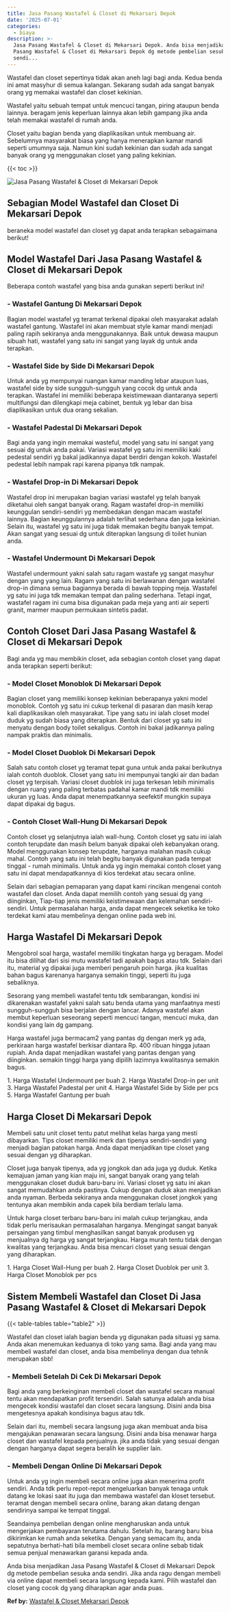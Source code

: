 ```yaml
---
title: Jasa Pasang Wastafel & Closet di Mekarsari Depok
date: '2025-07-01'
categories:
  - biaya
description: >-
  Jasa Pasang Wastafel & Closet di Mekarsari Depok. Anda bisa menjadikan Jasa
  Pasang Wastafel & Closet di Mekarsari Depok dg metode pembelian sesuka anda
  sendi...
---
```


Wastafel dan closet sepertinya tidak akan aneh lagi bagi anda. Kedua benda ini amat masyhur di semua kalangan. Sekarang sudah ada sangat banyak orang yg memakai wastafel dan closet kekinian.

Wastafel yaitu sebuah tempat untuk mencuci tangan, piring ataupun benda lainnya. beragam jenis keperluan lainnya akan lebih gampang jika anda telah memakai wastafel di rumah anda.

Closet yaitu bagian benda yang diaplikasikan untuk membuang air. Sebelumnya masyarakat biasa yang hanya menerapkan kamar mandi seperti umumnya saja. Namun kini sudah kekinian dan sudah ada sangat banyak orang yg menggunakan closet yang paling kekinian.

{{< toc >}}

![Jasa Pasang Wastafel & Closet di Mekarsari Depok](/images/wastafel-closet-murah47.png)

## Sebagian Model Wastafel dan Closet Di Mekarsari Depok

beraneka model wastafel dan closet yg dapat anda terapkan sebagaimana berikut!

## Model Wastafel Dari Jasa Pasang Wastafel & Closet di Mekarsari Depok

Beberapa contoh wastafel yang bisa anda gunakan seperti berikut ini!

### \- Wastafel Gantung Di Mekarsari Depok

Bagian model wastafel yg teramat terkenal dipakai oleh masyarakat adalah wastafel gantung. Wastafel ini akan membuat style kamar mandi menjadi paling rapih sekiranya anda menggunakannya. Baik untuk dewasa maupun sibuah hati, wastafel yang satu ini sangat yang layak dg untuk anda terapkan.

### \- Wastafel Side by Side Di Mekarsari Depok

Untuk anda yg mempunyai ruangan kamar manding lebar ataupun luas, wastafel side by side sungguh-sungguh yang cocok dg untuk anda terapkan. Wastafel ini memiliki beberapa keistimewaan diantaranya seperti multifungsi dan dilengkapi meja cabinet, bentuk yg lebar dan bisa diaplikasikan untuk dua orang sekalian.

### \- Wastafel Padestal Di Mekarsari Depok

Bagi anda yang ingin memakai wasteful, model yang satu ini sangat yang sesuai dg untuk anda pakai. Variasi wastafel yg satu ini memiliki kaki pedestal sendiri yg bakal jadikannya dapat berdiri dengan kokoh. Wastafel pedestal lebih nampak rapi karena pipanya tdk nampak.

### \- Wastafel Drop-in Di Mekarsari Depok

Wastafel drop ini merupakan bagian variasi wastafel yg telah banyak diketahui oleh sangat banyak orang. Ragam wastafel drop-in memiliki keunggulan sendiri-sendiri yg membedakan dengan macam wastafel lainnya. Bagian keunggulannya adalah terlihat sederhana dan juga kekinian. Selain itu, wastafel yg satu ini juga tidak memakan begitu banyak tempat. Akan sangat yang sesuai dg untuk diterapkan langsung di toilet hunian anda.

### \- Wastafel Undermount Di Mekarsari Depok

Wastafel undermount yakni salah satu ragam wastafe yg sangat masyhur dengan yang yang lain. Ragam yang satu ini berlawanan dengan wastafel drop-in dimana semua bagiannya berada di bawah topping meja. Wastafel yg satu ini juga tdk memakan tempat dan paling sederhana. Tetapi ingat, wastafel ragam ini cuma bisa digunakan pada meja yang anti air seperti granit, marmer maupun permukaan sintetis padat.

## Contoh Closet Dari Jasa Pasang Wastafel & Closet di Mekarsari Depok

Bagi anda yg mau membikin closet, ada sebagian contoh closet yang dapat anda terapkan seperti berikut:

### \- Model Closet Monoblok Di Mekarsari Depok

Bagian closet yang memiliki konsep kekinian beberapanya yakni model monoblok. Contoh yg satu ini cukup terkenal di pasaran dan masih kerap kali diaplikasikan oleh masyarakat. Tipe yang satu ini ialah closet model duduk yg sudah biasa yang diterapkan. Bentuk dari closet yg satu ini menyatu dengan body toilet sekaligus. Contoh ini bakal jadikannya paling nampak praktis dan minimalis.

### \- Model Closet Duoblok Di Mekarsari Depok

Salah satu contoh closet yg teramat tepat guna untuk anda pakai berikutnya ialah contoh duoblok. Closet yang satu ini mempunyai tangki air dan badan closet yg terpisah. Variasi closet duoblok ini juga terkesan lebih minimalis dengan ruang yang paling terbatas padahal kamar mandi tdk memiliki ukuran yg luas. Anda dapat menempatkannya seefektif mungkin supaya dapat dipakai dg bagus.

### \- Contoh Closet Wall-Hung Di Mekarsari Depok

Contoh closet yg selanjutnya ialah wall-hung. Contoh closet yg satu ini ialah contoh terupdate dan masih belum banyak dipakai oleh kebanyakan orang. Model menggunakan konsep terupdate, harganya malahan masih cukup mahal. Contoh yang satu ini telah begitu banyak digunakan pada tempat tinggal - rumah minimalis. Untuk anda yg ingin memakai contoh closet yang satu ini dapat mendapatkannya di kios terdekat atau secara online.

Selain dari sebagian pemaparan yang dapat kami rincikan mengenai contoh wastafel dan closet. Anda dapat memilih contoh yang sesuai dg yang diinginkan, Tiap-tiap jenis memiliki keistimewaan dan kelemahan sendiri-sendiri. Untuk permasalahan harga, anda dapat mengecek seketika ke toko terdekat kami atau membelinya dengan online pada web ini.

## Harga Wastafel Di Mekarsari Depok

Mengobrol soal harga, wastafel memiliki tingkatan harga yg beragam. Model itu bisa dilihat dari sisi mutu wastafel tadi apakah bagus atau tdk. Selain dari itu, material yg dipakai juga memberi pengaruh poin harga. jika kualitas bahan bagus karenanya harganya semakin tinggi, seperti itu juga sebaliknya.

Sesorang yang membeli wastafel tentu tdk sembarangan, kondisi ini dikarenakan wastafel yakni salah satu benda utama yang manfaatnya mesti sungguh-sungguh bisa berjalan dengan lancar. Adanya wastafel akan membut keperluan seseorang seperti mencuci tangan, mencuci muka, dan kondisi yang lain dg gampang.

Harga wastafel juga bermacam2 yang pantas dg dengan merk yg ada, perkiraan harga wastafel berkisar diantara Rp. 400 ribuan hingga jutaan rupiah. Anda dapat menjadikan wastafel yang pantas dengan yang diinginkan. semakin tinggi harga yang dipilih lazimnya kwalitasnya semakin bagus.

1\. Harga Wastafel Undermount per buah 2. Harga Wastafel Drop-in per unit 3. Harga Wastafel Padestal per unit 4. Harga Wastafel Side by Side per pcs 5. Harga Wastafel Gantung per buah

## Harga Closet Di Mekarsari Depok

Membeli satu unit closet tentu patut melihat kelas harga yang mesti dibayarkan. Tips closet memiliki merk dan tipenya sendiri-sendiri yang menjadi bagian patokan harga. Anda dapat menjadikan tipe closet yang sesuai dengan yg diharapkan.

Closet juga banyak tipenya, ada yg jongkok dan ada juga yg duduk. Ketika kemajuan jaman yang kian maju ini, sangat banyak orang yang telah menggunakan closet duduk baru-baru ini. Variasi closet yg satu ini akan sangat memudahkan anda pastinya. Cukup dengan duduk akan menjadikan anda nyaman. Berbeda sekiranya anda menggunakan closet jongkok yang tentunya akan membikin anda capek bila berdiam terlalu lama.

Untuk harga closet terbaru baru-baru ini malah cukup terjangkau, anda tidak perlu merisaukan permasalahan harganya. Mengingat sangat banyak persaingan yang timbul menghasilkan sangat banyak produsen yg menjualnya dg harga yg sangat terjangkau. Harga murah tentu tidak dengan kwalitas yang terjangkau. Anda bisa mencari closet yang sesuai dengan yang diharapkan.

1\. Harga Closet Wall-Hung per buah 2. Harga Closet Duoblok per unit 3. Harga Closet Monoblok per pcs

## Sistem Membeli Wastafel dan Closet Di Jasa Pasang Wastafel & Closet di Mekarsari Depok

{{< table-tables table="table2" >}}

Wastafel dan closet ialah bagian benda yg digunakan pada situasi yg sama. Anda akan menemukan keduanya di toko yang sama. Bagi anda yang mau membeli wastafel dan closet, anda bisa membelinya dengan dua tehnik merupakan sbb!

### \- Membeli Setelah Di Cek Di Mekarsari Depok

Bagi anda yang berkeinginan membeli closet dan wastafel secara manual tentu akan mendapatkan profit tersendiri. Salah satunya adalah anda bisa mengecek kondisi wastafel dan closet secara langsung. Disini anda bisa mengetesnya apakah kondisinya bagus atau tdk.

Selain dari itu, membeli secara langsung juga akan membuat anda bisa mengajukan penawaran secara langsung. Disini anda bisa menawar harga closet dan wastafel kepada penjualnya. jika anda tidak yang sesuai dengan dengan harganya dapat segera beralih ke supplier lain.

### \- Membeli Dengan Online Di Mekarsari Depok

Untuk anda yg ingin membeli secara online juga akan menerima profit sendiri. Anda tdk perlu repot-repot mengeluarkan banyak tenaga untuk datang ke lokasi saat itu juga dan membawa wastafel dan kloset tersebut. teramat dengan membeli secara online, barang akan datang dengan sendirinya sampai ke tempat tinggal.

Seandainya pembelian dengan online mengharuskan anda untuk mengerjakan pembayaran terutama dahulu. Setelah itu, barang baru bisa dikirimkan ke rumah anda seketika. Dengan yang semacam itu, anda sepatutnya berhati-hati bila membeli closet secara online sebab tidak semua penjual menawarkan garansi kepada anda.

Anda bisa menjadikan Jasa Pasang Wastafel & Closet di Mekarsari Depok dg metode pembelian sesuka anda sendiri. Jika anda ragu dengan membeli via online dapat membeli secara langsung kepada kami. Pilih wastafel dan closet yang cocok dg yang diharapkan agar anda puas.

**Ref by:** [Wastafel & Closet Mekarsari Depok](https://id.wikipedia.org/wiki/Wastafel)

